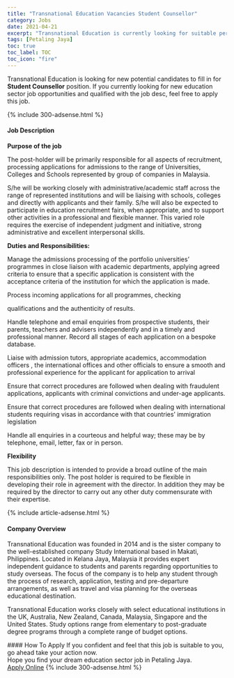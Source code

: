 ```yaml
---
title: "Transnational Education Vacancies Student Counsellor" 
category: Jobs 
date: 2021-04-21 
excerpt: "Transnational Education is currently looking for suitable person to fill in the Student Counsellor which positioned at Petaling Jaya" 
tags: [Petaling Jaya] 
toc: true 
toc_label: TOC 
toc_icon: "fire" 
--- 
```


<p>Transnational Education is looking for new potential candidates to fill in for <b>Student Counsellor</b> position. If you currently looking for new education sector job opportunities and qualified with the job desc, feel free to apply this job.
</p>{% include 300-adsense.html %} 
<div><div><h4>Job Description</h4></div><div><div><span><div><p><strong>Purpose of the job</strong></p><p>The post-holder will be primarily responsible for all aspects of recruitment, processing applications for admissions to the range of Universities, Colleges and Schools represented by group of companies in Malaysia.</p><p>S/he will be working closely with administrative/academic staff across the range of represented institutions and will be liaising with schools, colleges and directly with applicants and their family. S/he will also be expected to participate in education recruitment fairs, when appropriate, and to support other activities in a professional and flexible manner. This varied role requires the exercise of independent judgment and initiative, strong administrative and excellent interpersonal skills.</p><p><strong>Duties and Responsibilities:</strong></p><p>Manage the admissions processing of the portfolio universities&#8217; programmes in close liaison with academic departments, applying agreed criteria to ensure that a specific application is consistent with the acceptance criteria of the institution for which the application is made.</p><p>Process incoming applications for all programmes, checking</p><p>qualifications and the authenticity of results.</p><p>Handle telephone and email enquiries from prospective students, their parents, teachers and advisers independently and in a timely and professional manner. Record all stages of each application on a bespoke database.</p><p>Liaise with admission tutors, appropriate academics, accommodation officers , the international offices and other officials to ensure a smooth and professional experience for the applicant for application to arrival</p><p>Ensure that correct procedures are followed when dealing with fraudulent applications, applicants with criminal convictions and under-age applicants.</p><p>Ensure that correct procedures are followed when dealing with international students requiring visas in accordance with that countries&#8217; immigration legislation</p><p>Handle all enquiries in a courteous and helpful way; these may be by telephone, email, letter, fax or in person.</p><p><strong>Flexibility</strong></p><p>This job description is intended to provide a broad outline of the main responsibilities only. The post holder is required to be flexible in developing&#160;their role in agreement with the director. In addition they may be required by the director to carry out any other duty commensurate with their expertise.</p></div></span></div></div></div> 
{% include article-adsense.html %} 
<div><div><h4>Company Overview</h4></div><div><div><span><div><p>Transnational Education was founded in 2014 and is the sister company to the well-established company Study International based in Makati, Philippines.&#160;Located in Kelana Jaya, Malaysia it provides expert independent guidance to students and parents regarding opportunities&#160;to study overseas. The focus of the company is to help any student through the process of research, application, testing and pre-departure arrangements, as well as travel and visa planning for the overseas educational destination.</p><p>Transnational Education works closely with select educational institutions in the UK, Australia, New Zealand, Canada, Malaysia, Singapore and the United States. Study options range from elementary to post-graduate degree programs through a complete range of budget options.</p></div></span></div></div></div> 
#### How To Apply 
If you confident and feel that this job is suitable to you, go ahead take your action now. <br/> 
Hope you find your dream education sector job in Petaling Jaya. <br/> 
<a href="https://www.jobstreet.com.my/en/job/student-counsellor-4544702?jobId=jobstreet-my-job-4544702" class="btn btn--info" target="_blank" rel="nofollow noopenner">Apply Online</a> 
{% include 300-adsense.html %} 